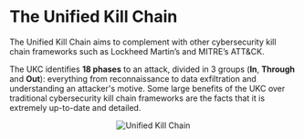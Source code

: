# The Unified Kill Chain
The Unified Kill Chain aims to complement with other cybersecurity kill chain frameworks such as Lockheed Martin’s and MITRE’s ATT&CK.

The UKC identifies __18 phases__ to an attack, divided in 3 groups (__In__, __Through__ and __Out__): everything from reconnaissance to data exfiltration and understanding an attacker's motive. Some large benefits of the UKC over traditional cybersecurity kill chain frameworks are the facts that it is extremely up-to-date and detailed.

<p align="center">
  <img alt="Unified Kill Chain" src="https://tryhackme-images.s3.amazonaws.com/user-uploads/5de96d9ca744773ea7ef8c00/room-content/2b7d1d80745f42112e9572dcdcd30284.png"/>
</p>
